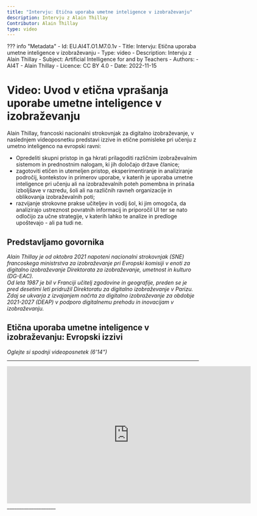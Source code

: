 ```yaml
---
title: "Intervju: Etična uporaba umetne inteligence v izobraževanju"
description: Intervju z Alain Thillay
Contributor: Alain Thillay
type: video
---
```

??? info "Metadata"
    - Id: EU.AI4T.O1.M7.0.1v
    - Title: Intervju: Etična uporaba umetne inteligence v izobraževanju
    - Type: video
    - Description: Intervju z Alain Thillay
    - Subject: Artificial Intelligence for and by Teachers
    - Authors:
        - AI4T 
        - Alain Thillay
    - Licence: CC BY 4.0
    - Date: 2022-11-15


# Video: Uvod v etična vprašanja uporabe umetne inteligence v izobraževanju

Alain Thillay, francoski nacionalni strokovnjak za digitalno izobraževanje, v naslednjem videoposnetku predstavi izzive in etične pomisleke pri učenju z umetno inteligenco na evropski ravni:

- Opredeliti skupni pristop in ga hkrati prilagoditi različnim izobraževalnim sistemom in prednostnim nalogam, ki jih določajo države članice;
- zagotoviti etičen in utemeljen pristop, eksperimentiranje in analiziranje področij, kontekstov in primerov uporabe, v katerih je uporaba umetne inteligence pri učenju ali na izobraževalnih poteh pomembna in prinaša izboljšave v razredu, šoli ali na različnih ravneh organizacije in oblikovanja izobraževalnih poti;
- razvijanje strokovne prakse učiteljev in vodij šol, ki jim omogoča, da analizirajo ustreznost povratnih informacij in priporočil UI ter se nato odločijo za učne strategije, v katerih lahko te analize in predloge upoštevajo - ali pa tudi ne.

## Predstavljamo govornika

*Alain Thillay je od oktobra 2021 napoteni nacionalni strokovnjak (SNE) francoskega ministrstva za izobraževanje pri Evropski komisiji v enoti za digitalno izobraževanje Direktorata za izobraževanje, umetnost in kulturo (DG-EAC).*  
*Od leta 1987 je bil v Franciji učitelj zgodovine in geografije, preden se je pred desetimi leti pridružil Direktoratu za digitalno izobraževanje v Parizu.*  
*Zdaj se ukvarja z izvajanjem načrta za digitalno izobraževanje za obdobje 2021-2027 (DEAP) v podporo digitalnemu prehodu in inovacijam v izobraževanju.*

## Etična uporaba umetne inteligence v izobraževanju: Evropski izzivi  
_Oglejte si spodnji videoposnetek (6'14")_
____________________

<center><iframe width="640" height="360" src="https://www.youtube.com/embed/VmejJrfcwxU?rel=0&showinfo=0&cc_load_policy=1&hl=en&modestbranding=1" frameborder="0" allowfullscreen></iframe></center>
____________________
